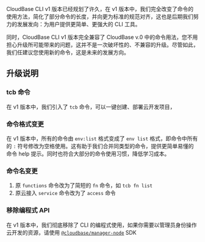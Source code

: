 CloudBase CLI v1 版本已经规划了许久，在 v1 版本中，我们完全改变了命令的使用方法，简化了部分命令的长度，并向更为标准的规范对齐，这也是后期我们努力的发展发向：为用户提供更简单、更强大的 CLI 工具。

同时，CloudBase CLI v1 版本完全兼容了 CloudBase v.0 中的命令用法，您不用担心升级所可能带来的问题，这并不是一次破坏性的、不兼容的升级。尽管如此，我们任建议您使用新的命令，这是未来的发展方向。

## 升级说明

### tcb 命令

在 v1 版本中，我们引入了 `tcb` 命令，可以一键创建、部署云开发项目，

### 命令格式变更

在 v1 版本中，所有的命令由 `env:list` 格式变成了 `env list` 格式，即命令中所有的 `:` 符号修改为空格使用。这有助于我们合并同类型的命令，提供更简单易懂的命令 help 提示。同时也符合大部分的命令使用习惯，降低学习成本。

### 命令名变更

1. 原 `functions` 命令改为了简短的 `fn` 命令，如 `tcb fn list`
2. 原云接入 `service` 命令改为了 `access` 命令

### 移除编程式 API

在 v1 版本中，我们彻底移除了 CLI 的编程式使用，如果你需要以管理员身份操作云开发的资源，请使用 [`@cloudbase/manager-node`](https://docs.cloudbase.net/api-reference/manager/node/introduction.html) SDK